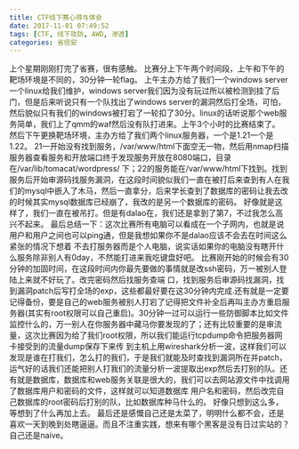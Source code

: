 ```yaml
---
title: CTF线下赛心得与体会
date: 2017-11-01 07:49:52
tags: [CTF, 线下攻防, AWD, 渗透]
categories: 省信安
---
```

上个星期刚刚打完了省赛，很有感触。
比赛分上下午两个时间段，上午和下午的靶场环境是不同的，30分钟一轮flag。
上午主办方给了我们一个windows server一个linux给我们维护，windows server我们因为没有玩过所以被检测到挂了后门，但是后来听说只有一个队找出了windows server的漏洞然后打全场，可怕，然后貌似只有我们的windows被打宕了一轮扣了30分。linux的话听说那个web服务简单，我们上了qmm的waf然后没有队打进来。上午3个小时的比赛结束了。
然后下午更换靶场环境，主办方给了我们两个linux服务器，一个是1.21一个是1.22。
21一开始没有找到服务，/var/www/html下面空无一物，然后用nmap扫描服务器查看服务和开放端口终于发现服务开放在8080端口，目录在/var/lib/tomacat/wordpress/
下；22的服务能在/var/www/html下找到。找到服务后开始审源码找服务漏洞，在这段时间貌似我们一直在被打后来查到有人在我们的mysql中嵌入了木马，然后一直拿分，后来学长查到了数据库的密码让我去改的时候其实mysql数据库已经崩了，我改的是另一个数据库的密码。
好像就是这样了，我们一直在被吊打。但是有dalao在，我们还是拿到了第7，不过我怎么高兴不起来。
最后总结一下：这次比赛所有电脑可以看成在一个子网内，也就是说用户和用户之间也可以ping通，但是我想如果你不是dalao应该不会去在时间这么紧张的情况下想着
不去打服务器而是个人电脑，说实话如果你的电脑没有瞎开什么服务除非别人有0day，不然能打进来我吃键盘好吧。
比赛刚开始的时候会有30分钟的加固时间，在这段时间内你最先要做的事情就是改ssh密码，万一被别人登陆上来就不好玩了。改完密码然后找服务查端
口，找到服务后审源码找漏洞，找到漏洞patch后写打全场的exp，这些都最好要在这30分钟内完成.还有就是一定要记得备份，要是自己的web服务被别人打宕了记得把文件补全后再叫主办方重启服务器(其实有root权限可以自己重启)。30分钟一过可以运行一些防御脚本比如文件监控什么的，万一别人在你服务器中藏马你要发现的了；还有比较重要的是审流量，这次比赛因为给了我们root权限，所以我们能运行tcpdump命令把服务器网卡接受到的流量dump保存下来传
到主机上用wireshark分析一波，这样我们可以发现是谁在打我们，怎么打的我们，于是我们就能及时查找到漏洞所在并patch，运气好的话我们还能把别人打我们的流量分析一波提取出exp然后去打别的队。还有就是数据库，数据库和web服务关联是很大的，我们可以去网站源文件中找调用了数据库用户和密码的文件，这样就可以知道数据库
用户名和密码，然后改完自己数据库的root密码后打别的队，比如数据库种马什么的。
好像只想到这么多，等想到了什么再加上去。
最后还是感慨自己还是太菜了，明明什么都不会，还是喜欢一天到晚到处瞎逼逼。而且不注重实践，想来有哪个黑客是没有日过实站的？自己还是naive。

